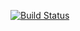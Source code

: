 [![Build Status](https://travis-ci.org/4iar/nexmo-cpp.svg?branch=master)](https://travis-ci.org/4iar/nexmo-cpp)
